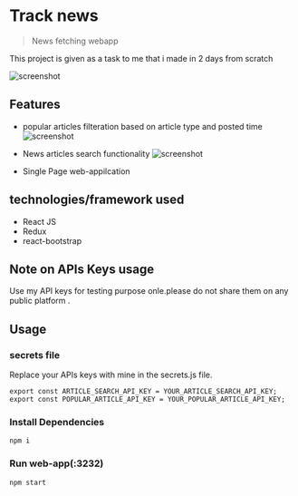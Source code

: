 # Track news

> News fetching webapp

This project is given as a task to me that i made in 2 days from scratch

![screenshot](https://user-images.githubusercontent.com/69501650/130357971-650b6e62-e8c5-4127-ae84-fa4dd5234e32.jpeg)

## Features

- popular articles filteration based on article type and posted time
  ![screenshot](https://user-images.githubusercontent.com/69501650/130357974-4de7a570-a16f-40c0-93e8-beb90b27a895.jpeg)

- News articles search functionality
  ![screenshot](https://user-images.githubusercontent.com/69501650/130357973-cbecf406-a226-41c0-b1b2-008bdfdcf218.jpeg)

- Single Page web-appilcation

## technologies/framework used

- React JS
- Redux
- react-bootstrap

## Note on APIs Keys usage

Use my API keys for testing purpose onle.please do not share them on any public platform .

## Usage

### secrets file

Replace your APIs keys with mine in the secrets.js file.

```
export const ARTICLE_SEARCH_API_KEY = YOUR_ARTICLE_SEARCH_API_KEY;
export const POPULAR_ARTICLE_API_KEY = YOUR_POPULAR_ARTICLE_API_KEY;

```

### Install Dependencies

```
npm i
```

### Run web-app(:3232)

```
npm start
```
